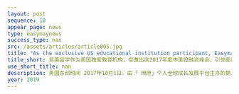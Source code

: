 ```yaml
---
layout: post
sequence: 10
appear_page: news
type: easymaynews
success_type: nan
src: /assets/articles/article005.jpg
title: "As the exclusive US educational institution participant, Easymay was invited to attend the 2017 US-China VC Summit & Startup Expo, leading the trends of overseas-study in US"
title_short: 易美留学作为美国独家教育机构，受邀出席2017年度中美投融资峰会，引领美国留学新趋势
use_short_title: nan
description: 美国东部时间 2017年10月1日，由「 燎原」个人全球成长发展平台主办的第二届中美投融资峰会暨人才项目对接会在波士顿的海恩斯国际展览中心正式闭幕。本届峰会上，来自中美投融资圈的上百位创业精英及超过1500位创投圈人士云集波士顿
year: 2019
---
```


